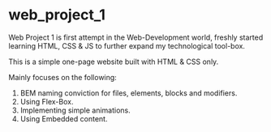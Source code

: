 # web_project_1

Web Project 1
is first attempt in the Web-Development world, freshly started learning HTML, CSS & JS to further expand my technological tool-box.

This is a simple one-page website built with HTML & CSS only.

Mainly focuses on the following:
1. BEM naming conviction for files, elements, blocks and modifiers.
2. Using Flex-Box.
3. Implementing simple animations.
4. Using Embedded content.
